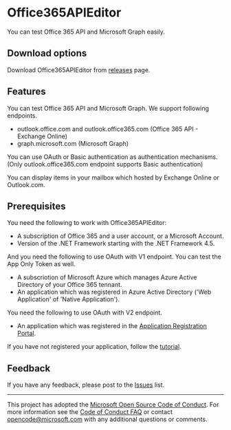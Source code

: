 # Office365APIEditor

You can test Office 365 API and Microsoft Graph easily.

## Download options

Download Office365APIEditor from [releases](https://github.com/Microsoft/Office365APIEditor/releases) page.

## Features

You can test Office 365 API and Microsoft Graph. We support following endpoints.
- outlook.office.com and outlook.office365.com (Office 365 API - Exchange Online)
- graph.microsoft.com (Microsoft Graph)

You can use OAuth or Basic authentication as authentication mechanisms. (Only outlook.office365.com endpoint supports Basic authentication)

You can display items in your mailbox which hosted by Exchange Online or Outlook.com.

## Prerequisites

You need the following to work with Office365APIEditor:
- A subscription of Office 365 and a user account, or a Microsoft Account.
- Version of the .NET Framework starting with the .NET Framework 4.5.

And you need the following to use OAuth with V1 endpoint. You can test the App Only Token as well.

- A subscriotion of Microsoft Azure which manages Azure Active Directory of your Office 365 tennant.
- An application which was registered in Azure Active Directory ('Web Application' of 'Native Application').

You need the following to use OAuth with V2 endpoint.

- An application which was registered in the [Application Registration Portal](https://apps.dev.microsoft.com/).

If you have not registered your application, follow the [tutorial](/tutorial1.md).

## Feedback

If you have any feedback, please post to the [Issues](https://github.com/Microsoft/Office365APIEditor/issues) list.

---
This project has adopted the [Microsoft Open Source Code of Conduct](https://opensource.microsoft.com/codeofconduct/). For more information see the [Code of Conduct FAQ](https://opensource.microsoft.com/codeofconduct/faq/) or contact [opencode@microsoft.com](mailto:opencode@microsoft.com) with any additional questions or comments.
